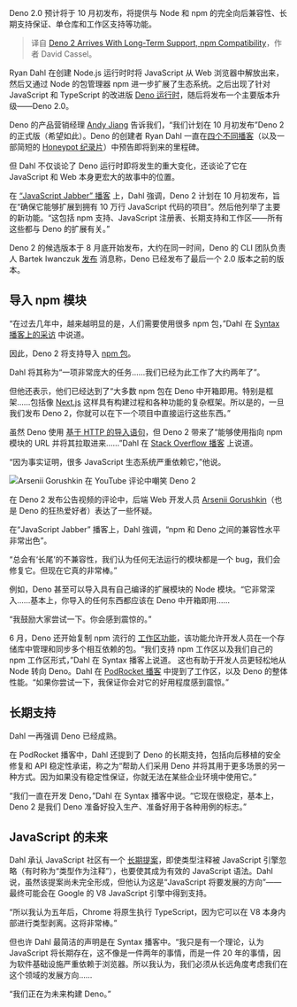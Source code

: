 
<!--
title: Deno 2发布，提供长期支持和npm兼容性
cover: https://cdn.thenewstack.io/media/2022/08/caa9cb24-deno.jpg
-->

Deno 2.0 预计将于 10 月初发布，将提供与 Node 和 npm 的完全向后兼容性、长期支持保证、单仓库和工作区支持等功能。

> 译自 [Deno 2 Arrives With Long-Term Support, npm Compatibility](https://thenewstack.io/deno-2-arrives-with-long-term-support-node-js-compatibility/)，作者 David Cassel。

Ryan Dahl 在创建 Node.js 运行时时将 JavaScript 从 Web 浏览器中解放出来，然后又通过 Node 的包管理器 npm 进一步扩展了生态系统。之后出现了针对 JavaScript 和 TypeScript 的改进版 [Deno 运行时](https://thenewstack.io/denos-ryan-dahl-is-an-asynchronous-guy/)，随后将发布一个主要版本升级——Deno 2.0。

Deno 的产品营销经理 [Andy Jiang](https://www.linkedin.com/in/andyjiang/) 告诉我们，“我们计划在 10 月初发布”Deno 2 的正式版（希望如此）。Deno 的创建者 Ryan Dahl 一直在[四个](https://topenddevs.com/podcasts/javascript-jabber/episodes/unpacking-deno-2-code-stability-free-speech-and-more-jsj-648#player1?catid=0&trackid=0)[不同](https://stackoverflow.blog/2024/08/20/ryan-dahl-deno-20-scale-improve-npm-nodejs/)[播客](https://podrocket.logrocket.com/deno-2-ryan-dahl)（以及一部简短的 [Honeypot 纪录片](https://www.youtube.com/watch?v=zxitJn9MwYs)）中预告即将到来的里程碑。

但 Dahl 不仅谈论了 Deno 运行时即将发生的重大变化，还谈论了它在 JavaScript 和 Web 本身更宏大的故事中的位置。

在 [“JavaScript Jabber” 播客](https://topenddevs.com/podcasts/javascript-jabber/episodes/unpacking-deno-2-code-stability-free-speech-and-more-jsj-648#player1?catid=0&trackid=0) 上，Dahl 強调，Deno 2 计划在 10 月初发布，旨在“确保它能够扩展到拥有 10 万行 JavaScript 代码的项目”。然后他列举了主要的新功能。“这包括 npm 支持、JavaScript 注册表、长期支持和工作区——所有这些都与 Deno 的扩展有关。”

Deno 2 的候选版本于 8 月底开始发布，大约在同一时间，Deno 的 CLI 团队负责人 Bartek Iwanczuk [发布](https://www.twitter.com/biwanczuk/status/1829311165001789538) 消息称，Deno 已经发布了最后一个 2.0 版本之前的版本。

## 导入 npm 模块

“在过去几年中，越来越明显的是，人们需要使用很多 npm 包，”Dahl 在 [Syntax 播客上的采访](https://www.youtube.com/watch?v=tZBCq8Ijkgw) 中说道。

因此，Deno 2 将支持导入 [npm 包](https://thenewstack.io/npm-to-adopt-sigstore-for-software-supply-chain-security/)。

Dahl 将其称为“一项非常庞大的任务……我们已经为此工作了大约两年了”。

但他还表示，他们已经达到了“大多数 npm 包在 Deno 中开箱即用。特别是框架……包括像 [Next.js](https://en.wikipedia.org/wiki/Next.js) 这样具有构建过程和各种功能的复杂框架。所以是的，一旦我们发布 Deno 2，你就可以在下一个项目中直接运行这些东西。”

虽然 Deno 使用 [基于 HTTP 的导入语句](https://deno.com/blog/http-imports)，但 Deno 2 带来了“能够使用指向 npm 模块的 URL 并将其拉取进来……”Dahl 在 [Stack Overflow 播客](https://stackoverflow.blog/2024/08/20/ryan-dahl-deno-20-scale-improve-npm-nodejs/) 上说道。

“因为事实证明，很多 JavaScript 生态系统严重依赖它，”他说。

![Arsenii Gorushkin 在 YouTube 评论中嘲笑 Deno 2](https://cdn.thenewstack.io/media/2024/09/93c15fe4-arsenii-gorushkin-mocks-deno-2-in-youtube-comment.png)

在 Deno 2 发布公告视频的评论中，后端 Web 开发人员 [Arsenii Gorushkin](https://github.com/agorushkin)（也是 Deno 的狂热爱好者）表达了一些怀疑。

在“JavaScript Jabber” 播客上，Dahl 強调，“npm 和 Deno 之间的兼容性水平非常出色”。

“总会有‘长尾’的不兼容性，我们认为任何无法运行的模块都是一个 bug，我们会修复它。但现在它真的非常棒。”

例如，Deno 甚至可以导入具有自己编译的扩展模块的 Node 模块。“它非常深入……基本上，你导入的任何东西都应该在 Deno 中开箱即用……

“我鼓励大家尝试一下。你会感到震惊的。”

6 月，Deno 还开始复制 npm 流行的 [工作区功能](https://docs.deno.com/runtime/fundamentals/workspaces/)，该功能允许开发人员在一个存储库中管理和同步多个相互依赖的包。“我们支持 npm 工作区以及我们自己的 npm 工作区形式，”Dahl 在 Syntax 播客上说道。
这也有助于开发人员更轻松地从 Node 转向 Deno。Dahl 在 [PodRocket 播客](https://podrocket.logrocket.com/deno-2-ryan-dahl) 中提到了工作区，以及 Deno 的整体性能。“如果你尝试一下，我保证你会对它的好用程度感到震惊。”

## 长期支持
Dahl 一再强调 Deno 已经成熟。

在 PodRocket 播客中，Dahl 还提到了 Deno 的长期支持，包括向后移植的安全修复和 API 稳定性承诺，称之为“帮助人们采用 Deno 并将其用于更多场景的另一种方式。因为如果没有稳定性保证，你就无法在某些企业环境中使用它。”

“我们一直在开发 Deno，”Dahl 在 Syntax 播客中说。“它现在很稳定，基本上，Deno 2 是我们 Deno 准备好投入生产、准备好用于各种用例的标志。”

## JavaScript 的未来
Dahl 承认 JavaScript 社区有一个 [长期提案](https://blog.logrocket.com/types-as-comments-strong-types-weakly-held/)，即使类型注释被 JavaScript 引擎忽略（有时称为“类型作为注释”），也要使其成为有效的 JavaScript 语法。Dahl 说，虽然该提案尚未完全形成，但他认为这是“JavaScript 将要发展的方向”——最终可能会在 Google 的 V8 JavaScript 引擎中得到支持。

“所以我认为五年后，Chrome 将原生执行 TypeScript，因为它可以在 V8 本身内部进行类型剥离。这将非常棒。”

但也许 Dahl 最简洁的声明是在 Syntax 播客中。“我只是有一个理论，认为 JavaScript 将长期存在，这不像是一件两年的事情，而是一件 20 年的事情，因为软件基础设施严重依赖于浏览器。所以我认为，我们必须从长远角度考虑我们在这个领域的发展方向……

“我们正在为未来构建 Deno。”
